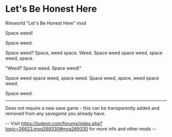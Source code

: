 # Let's Be Honest Here
Rimworld "Let's Be Honest Here" mod

Space weed!

Space weed.

Space weed? Space, weed space. Weed. Space weed space weed, space weed, space.

"Weed? Space weed. Space weed!"

Space weed space weed, space weed. Space weed, space, weed space weed.

Space weed.

----

Does not require a new save game - this can be transparently added and removed from any savegame you already have.

-- Visit https://ludeon.com/forums/index.php?topic=26623.msg269330#msg269330 for more info and other mods --